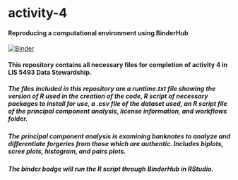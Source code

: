 # activity-4
#### Reproducing a computational environment using BinderHub

[![Binder](http://mybinder.org/badge_logo.svg)](http://mybinder.org/v2/gh/natalie-elliot/activity-4/main?urlpath=rstudio)

#### This repository contains all necessary files for completion of activity 4 in LIS 5493 Data Stewardship.  
##### The files included in this repository are a runtime.txt file showing the version of R used in the creation of the code, R script of necessary packages to install for use, a .csv file of the dataset used, an R script file of the principal component analysis, license information, and workflows folder.  
##### The principal component analysis is examining banknotes to analyze and differentiate forgeries from those which are authentic. Includes biplots, scree plots, histogram, and pairs plots.  
##### The binder badge will run the R script through BinderHub in RStudio.
